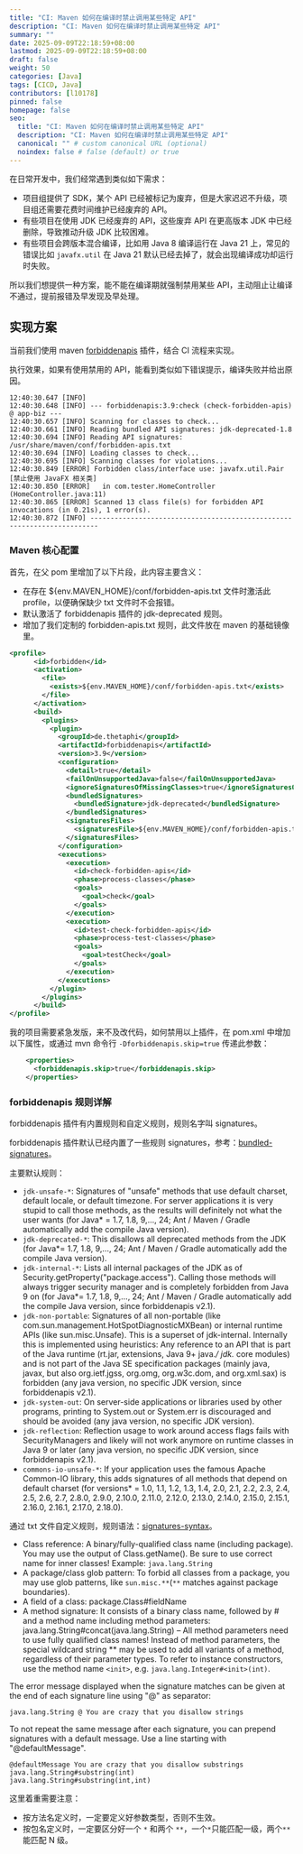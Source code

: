 ```yaml
---
title: "CI: Maven 如何在编译时禁止调用某些特定 API"
description: "CI: Maven 如何在编译时禁止调用某些特定 API"
summary: ""
date: 2025-09-09T22:18:59+08:00
lastmod: 2025-09-09T22:18:59+08:00
draft: false
weight: 50
categories: [Java]
tags: [CICD, Java]
contributors: [l10178]
pinned: false
homepage: false
seo:
  title: "CI: Maven 如何在编译时禁止调用某些特定 API"
  description: "CI: Maven 如何在编译时禁止调用某些特定 API"
  canonical: "" # custom canonical URL (optional)
  noindex: false # false (default) or true
---
```


在日常开发中，我们经常遇到类似如下需求：

- 项目组提供了 SDK，某个 API 已经被标记为废弃，但是大家迟迟不升级，项目组还需要花费时间维护已经废弃的 API。
- 有些项目在使用 JDK 已经废弃的 API，这些废弃 API 在更高版本 JDK 中已经删除，导致推动升级 JDK 比较困难。
- 有些项目会跨版本混合编译，比如用 Java 8 编译运行在 Java 21 上，常见的错误比如 `javafx.util` 在 Java 21 默认已经去掉了，就会出现编译成功却运行时失败。

所以我们想提供一种方案，能不能在编译期就强制禁用某些 API，主动阻止让编译不通过，提前报错及早发现及早处理。

## 实现方案

当前我们使用 maven [forbiddenapis](https://github.com/policeman-tools/forbidden-apis) 插件，结合 CI 流程来实现。

执行效果，如果有使用禁用的 API，能看到类似如下错误提示，编译失败并给出原因。

```console
12:40:30.647 [INFO]
12:40:30.648 [INFO] --- forbiddenapis:3.9:check (check-forbidden-apis) @ app-biz ---
12:40:30.657 [INFO] Scanning for classes to check...
12:40:30.661 [INFO] Reading bundled API signatures: jdk-deprecated-1.8
12:40:30.694 [INFO] Reading API signatures: /usr/share/maven/conf/forbidden-apis.txt
12:40:30.694 [INFO] Loading classes to check...
12:40:30.695 [INFO] Scanning classes for violations...
12:40:30.849 [ERROR] Forbidden class/interface use: javafx.util.Pair [禁止使用 JavaFX 相关类]
12:40:30.850 [ERROR]   in com.tester.HomeController (HomeController.java:11)
12:40:30.865 [ERROR] Scanned 13 class file(s) for forbidden API invocations (in 0.21s), 1 error(s).
12:40:30.872 [INFO] ------------------------------------------------------------------------
```

### Maven 核心配置

首先，在父 pom 里增加了以下片段，此内容主要含义：

- 在存在 ${env.MAVEN_HOME}/conf/forbidden-apis.txt 文件时激活此 profile，以便确保缺少 txt 文件时不会报错。
- 默认激活了 forbiddenapis 插件的 jdk-deprecated 规则。
- 增加了我们定制的 forbidden-apis.txt 规则，此文件放在 maven 的基础镜像里。

```xml
<profile>
      <id>forbidden</id>
      <activation>
        <file>
          <exists>${env.MAVEN_HOME}/conf/forbidden-apis.txt</exists>
        </file>
      </activation>
      <build>
        <plugins>
          <plugin>
            <groupId>de.thetaphi</groupId>
            <artifactId>forbiddenapis</artifactId>
            <version>3.9</version>
            <configuration>
              <detail>true</detail>
              <failOnUnsupportedJava>false</failOnUnsupportedJava>
              <ignoreSignaturesOfMissingClasses>true</ignoreSignaturesOfMissingClasses>
              <bundledSignatures>
                <bundledSignature>jdk-deprecated</bundledSignature>
              </bundledSignatures>
              <signaturesFiles>
                <signaturesFile>${env.MAVEN_HOME}/conf/forbidden-apis.txt</signaturesFile>
              </signaturesFiles>
            </configuration>
            <executions>
              <execution>
                <id>check-forbidden-apis</id>
                <phase>process-classes</phase>
                <goals>
                  <goal>check</goal>
                </goals>
              </execution>
              <execution>
                <id>test-check-forbidden-apis</id>
                <phase>process-test-classes</phase>
                <goals>
                  <goal>testCheck</goal>
                </goals>
              </execution>
            </executions>
          </plugin>
        </plugins>
      </build>
</profile>
```

我的项目需要紧急发版，来不及改代码，如何禁用以上插件，在 pom.xml 中增加以下属性，或通过 mvn 命令行 `-Dforbiddenapis.skip=true` 传递此参数：

```xml
    <properties>
      <forbiddenapis.skip>true</forbiddenapis.skip>
    </properties>
```

### forbiddenapis 规则详解

forbiddenapis 插件有内置规则和自定义规则，规则名字叫 signatures。

forbiddenapis 插件默认已经内置了一些规则 signatures，参考：[bundled-signatures](https://jenkins.thetaphi.de/job/Forbidden-APIs/javadoc/bundled-signatures.html)。

主要默认规则：

- `jdk-unsafe-*`: Signatures of "unsafe" methods that use default charset, default locale, or default timezone. For server applications it is very stupid to call those methods, as the results will definitely not what the user wants (for Java* = 1.7, 1.8, 9,..., 24; Ant / Maven / Gradle automatically add the compile Java version).
- `jdk-deprecated-*`: This disallows all deprecated methods from the JDK (for Java*= 1.7, 1.8, 9,..., 24; Ant / Maven / Gradle automatically add the compile Java version).
- `jdk-internal-*`: Lists all internal packages of the JDK as of Security.getProperty("package.access"). Calling those methods will always trigger security manager and is completely forbidden from Java 9 on (for Java*= 1.7, 1.8, 9,..., 24; Ant / Maven / Gradle automatically add the compile Java version, since forbiddenapis v2.1).
- `jdk-non-portable`: Signatures of all non-portable (like com.sun.management.HotSpotDiagnosticMXBean) or internal runtime APIs (like sun.misc.Unsafe). This is a superset of jdk-internal.
    Internally this is implemented using heuristics: Any reference to an API that is part of the Java runtime (rt.jar, extensions, Java 9+ java.*/ jdk.* core modules) and is not part of the Java SE specification packages (mainly java, javax, but also org.ietf.jgss, org.omg, org.w3c.dom, and org.xml.sax) is forbidden (any java version, no specific JDK version, since forbiddenapis v2.1).
- `jdk-system-out`: On server-side applications or libraries used by other programs, printing to System.out or System.err is discouraged and should be avoided (any java version, no specific JDK version).
- `jdk-reflection`: Reflection usage to work around access flags fails with SecurityManagers and likely will not work anymore on runtime classes in Java 9 or later (any java version, no specific JDK version, since forbiddenapis v2.1).
- `commons-io-unsafe-*`: If your application uses the famous Apache Common-IO library, this adds signatures of all methods that depend on default charset (for versions* = 1.0, 1.1, 1.2, 1.3, 1.4, 2.0, 2.1, 2.2, 2.3, 2.4, 2.5, 2.6, 2.7, 2.8.0, 2.9.0, 2.10.0, 2.11.0, 2.12.0, 2.13.0, 2.14.0, 2.15.0, 2.15.1, 2.16.0, 2.16.1, 2.17.0, 2.18.0).

通过 txt 文件自定义规则，规则语法：[signatures-syntax](https://jenkins.thetaphi.de/job/Forbidden-APIs/javadoc/signatures-syntax.html)。

- Class reference: A binary/fully-qualified class name (including package). You may use the output of Class.getName(). Be sure to use correct name for inner classes! Example: `java.lang.String`
- A package/class glob pattern: To forbid all classes from a package, you may use glob patterns, like `sun.misc.**`(`**` matches against package boundaries).
- A field of a class: package.Class#fieldName
- A method signature: It consists of a binary class name, followed by # and a method name including method parameters: java.lang.String#concat(java.lang.String) – All method parameters need to use fully qualified class names! Instead of method parameters, the special wildcard string ** may be used to add all variants of a method, regardless of their parameter types. To refer to instance constructors, use the method name `<init>`, e.g. `java.lang.Integer#<init>(int)`.

The error message displayed when the signature matches can be given at the end of each signature line using "@" as separator:

  ```console
  java.lang.String @ You are crazy that you disallow strings
  ```

To not repeat the same message after each signature, you can prepend signatures with a default message. Use a line starting with "@defaultMessage".

  ```console
  @defaultMessage You are crazy that you disallow substrings
  java.lang.String#substring(int)
  java.lang.String#substring(int,int)
  ```

这里着重需要注意：

- 按方法名定义时，一定要定义好参数类型，否则不生效。
- 按包名定义时，一定要区分好一个 `*` 和两个 `**`，一个`*`只能匹配一级，两个`**`能匹配 N 级。
